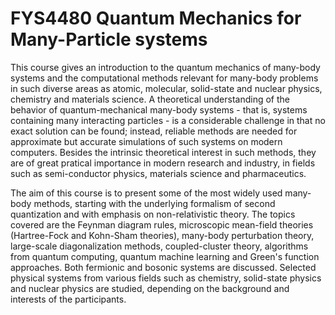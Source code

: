 # FYS4480 Quantum Mechanics for Many-Particle systems
This course gives an introduction to the quantum mechanics of many-body systems and the computational methods relevant for many-body problems in such diverse areas as atomic, molecular, solid-state and nuclear physics, chemistry and materials science. A theoretical understanding of the behavior of quantum-mechanical many-body systems - that is, systems containing many interacting particles - is a considerable challenge in that no exact solution can be found; instead, reliable methods are needed for approximate but accurate simulations of such systems on modern computers. Besides the intrinsic theoretical interest in such methods, they are of great pratical importance in modern research and industry, in fields such as semi-conductor physics, materials science and pharmaceutics.

The aim of this course is to present some of the most widely used many-body methods, starting with the underlying formalism of second quantization and with emphasis on non-relativistic theory. The topics covered are the Feynman diagram rules, microscopic mean-field theories (Hartree-Fock and Kohn-Sham theories), many-body perturbation theory, large-scale diagonalization methods, coupled-cluster theory, algorithms from quantum computing, quantum machine learning and Green's function approaches. Both fermionic and bosonic systems are discussed. Selected physical systems from various fields such as chemistry, solid-state physics and nuclear physics are studied, depending on the background and interests of the participants.


